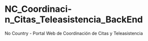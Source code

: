 # NC_Coordinaci-n_Citas_Teleasistencia_BackEnd
No Country - Portal Web de Coordinación de Citas y Teleasistencia

